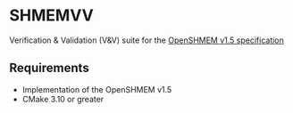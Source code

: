 # SHMEMVV
Verification & Validation (V&V) suite for the [OpenSHMEM v1.5 specification](http://www.openshmem.org/site/sites/default/site_files/OpenSHMEM-1.5.pdf)

## Requirements

- Implementation of the OpenSHMEM v1.5
- CMake 3.10 or greater

